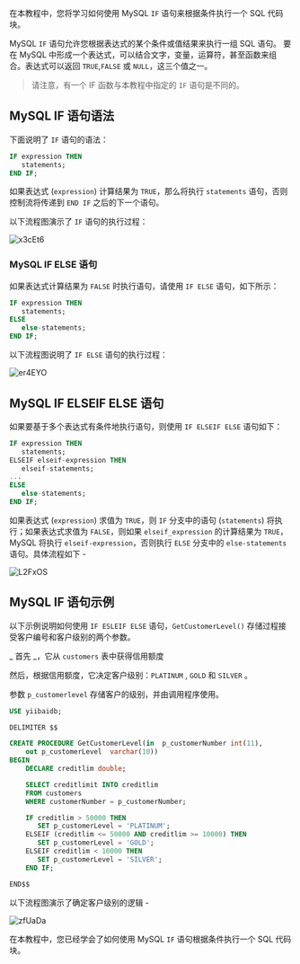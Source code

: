 在本教程中，您将学习如何使用 MySQL `IF` 语句来根据条件执行一个 SQL 代码块。

MySQL `IF` 语句允许您根据表达式的某个条件或值结果来执行一组 SQL 语句。 要在 MySQL 中形成一个表达式，可以结合文字，变量，运算符，甚至函数来组合。表达式可以返回 `TRUE`,`FALSE` 或 `NULL`，这三个值之一。

> 请注意，有一个 IF 函数与本教程中指定的 `IF` 语句是不同的。

## MySQL IF 语句语法

下面说明了 `IF` 语句的语法：

```sql
IF expression THEN 
   statements;
END IF;
```

如果表达式 (`expression`) 计算结果为 `TRUE`，那么将执行 `statements` 语句，否则控制流将传递到 `END IF` 之后的下一个语句。

以下流程图演示了 `IF` 语句的执行过程：

![x3cEt6](https://upiclw.oss-cn-beijing.aliyuncs.com/uPic/x3cEt6.jpg)

### MySQL IF ELSE 语句

如果表达式计算结果为 `FALSE` 时执行语句，请使用 `IF ELSE` 语句，如下所示：

```sql
IF expression THEN
   statements;
ELSE
   else-statements;
END IF;
```

以下流程图说明了 `IF ELSE` 语句的执行过程：

![er4EYO](https://upiclw.oss-cn-beijing.aliyuncs.com/uPic/er4EYO.jpg)

## MySQL IF ELSEIF ELSE 语句

如果要基于多个表达式有条件地执行语句，则使用 `IF ELSEIF ELSE` 语句如下：

```sql
IF expression THEN
   statements;
ELSEIF elseif-expression THEN
   elseif-statements;
...
ELSE
   else-statements;
END IF;
```

如果表达式 (`expression`) 求值为 `TRUE`，则 `IF` 分支中的语句 (`statements`) 将执行；如果表达式求值为 `FALSE`，则如果 `elseif_expression` 的计算结果为 `TRUE`，MySQL 将执行 `elseif-expression`，否则执行 `ELSE` 分支中的 `else-statements` 语句。具体流程如下 - 

![L2FxOS](https://upiclw.oss-cn-beijing.aliyuncs.com/uPic/L2FxOS.jpg)

## MySQL IF 语句示例

以下示例说明如何使用 `IF ESLEIF ELSE` 语句，`GetCustomerLevel()` 存储过程接受客户编号和客户级别的两个参数。

_ 首先 _，它从 `customers` 表中获得信用额度

然后，根据信用额度，它决定客户级别：`PLATINUM` , `GOLD` 和 `SILVER` 。

参数 `p_customerlevel` 存储客户的级别，并由调用程序使用。

```sql
USE yiibaidb;

DELIMITER $$

CREATE PROCEDURE GetCustomerLevel(in  p_customerNumber int(11), 
    out p_customerLevel  varchar(10))
BEGIN
    DECLARE creditlim double;

    SELECT creditlimit INTO creditlim
    FROM customers
    WHERE customerNumber = p_customerNumber;

    IF creditlim > 50000 THEN
       SET p_customerLevel = 'PLATINUM';
    ELSEIF (creditlim <= 50000 AND creditlim >= 10000) THEN
       SET p_customerLevel = 'GOLD';
    ELSEIF creditlim < 10000 THEN
       SET p_customerLevel = 'SILVER';
    END IF;

END$$
```

以下流程图演示了确定客户级别的逻辑 - 

![zfUaDa](https://upiclw.oss-cn-beijing.aliyuncs.com/uPic/zfUaDa.jpg)

在本教程中，您已经学会了如何使用 MySQL `IF` 语句根据条件执行一个 SQL 代码块。
